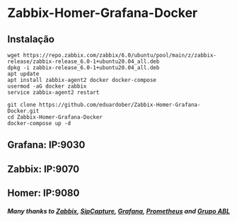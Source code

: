 # Zabbix-Homer-Grafana-Docker
## Instalação

```
wget https://repo.zabbix.com/zabbix/6.0/ubuntu/pool/main/z/zabbix-release/zabbix-release_6.0-1+ubuntu20.04_all.deb
dpkg -i zabbix-release_6.0-1+ubuntu20.04_all.deb
apt update
apt install zabbix-agent2 docker docker-compose
usermod -aG docker zabbix
service zabbix-agent2 restart
```
```
git clone https://github.com/eduardober/Zabbix-Homer-Grafana-Docker.git
cd Zabbix-Homer-Grafana-Docker
docker-compose up -d
```
## Grafana: IP:9030

## Zabbix: IP:9070

## Homer: IP:9080

##### Many thanks to [Zabbix](https://github.com/zabbix), [SipCapture](https://github.com/sipcapture), [Grafana](https://github.com/grafana), [Prometheus](https://github.com/prometheus) and [Grupo ABL](https://grupoabl.com.br/)
